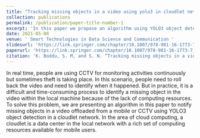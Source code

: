 ```yaml
---
title: "Tracking missing objects in a video using yolo3 in cloudlet network."
collection: publications
permalink: /publication/paper-title-number-1
excerpt: 'In this paper we propose an algorithm using YOLO3 object detection in a cloudlet network to notify missing objects in CCTV video, addressing the computational challenges of local machines.'
date: 2021-05-08
venue: ' Smart Technologies in Data Science and Communication '
slidesurl: 'https://link.springer.com/chapter/10.1007/978-981-16-1773-7_30'
paperurl: 'https://link.springer.com/chapter/10.1007/978-981-16-1773-7_30'
citation: 'K. Boddu, S. M, and S. N. “Tracking missing objects in a video using yolo3 in cloudlet network.'
---
```


In real time, people are using CCTV for monitoring activities continuously 
but sometimes theft is taking place. In this scenario, people need to roll back the video and 
need to identify when it happened. But in practice, it is a difficult and time-consuming process to identify 
a missing object in the video within the local machine because of the lack of computing resources. 
To solve this problem, we are presenting an algorithm in this paper to notify missing objects in a video 
offloaded from a mobile or CCTV using YOLO3 object detection in a cloudlet network. In the area of cloud computing, a cloudlet is a data center in the local network with a rich set of computing resources available for mobile users.

